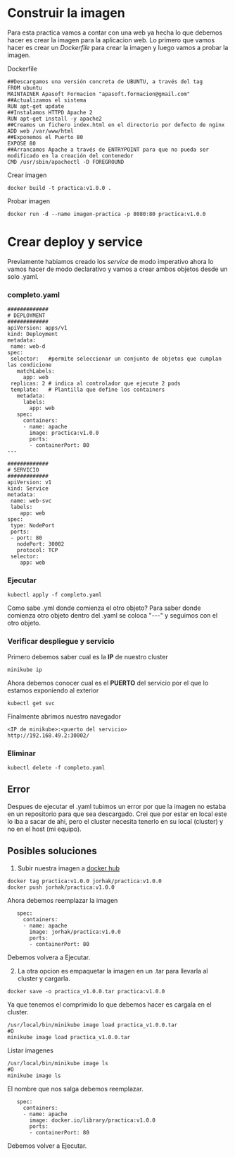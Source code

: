 # Construir la imagen

Para esta practica vamos a contar con una web ya hecha lo que debemos hacer es crear la imagen para la aplicacion web. 
Lo primero que vamos hacer es crear un _Dockerfile_ para crear la imagen y luego vamos a probar la imagen.

Dockerfile
```
##Descargamos una versión concreta de UBUNTU, a través del tag
FROM ubuntu
MAINTAINER Apasoft Formacion "apasoft.formacion@gmail.com"
##Actualizamos el sistema
RUN apt-get update
##Instalamos HTTPD Apache 2
RUN apt-get install -y apache2
##Creamos un fichero index.html en el directorio por defecto de nginx
ADD web /var/www/html
##Exponemos el Puerto 80
EXPOSE 80
##Arrancamos Apache a través de ENTRYPOINT para que no pueda ser modificado en la creación del contenedor
CMD /usr/sbin/apachectl -D FOREGROUND
```

Crear imagen
```
docker build -t practica:v1.0.0 .
```

Probar imagen
```
docker run -d --name imagen-practica -p 8080:80 practica:v1.0.0
```

# Crear deploy y service

Previamente habiamos creado los _service_ de modo imperativo ahora lo vamos hacer de modo declarativo y vamos a crear ambos objetos desde un solo .yaml.

### completo.yaml

```
#############  
# DEPLOYMENT     
#############  
apiVersion: apps/v1    
kind: Deployment  
metadata:  
 name: web-d  
spec:  
 selector:   #permite seleccionar un conjunto de objetos que cumplan las condicione  
   matchLabels:  
     app: web  
 replicas: 2 # indica al controlador que ejecute 2 pods  
 template:   # Plantilla que define los containers  
   metadata:  
     labels:  
       app: web  
   spec:  
     containers:  
     - name: apache  
       image: practica:v1.0.0
       ports:  
       - containerPort: 80  
---  
  
#############  
# SERVICIO     
#############  
apiVersion: v1  
kind: Service  
metadata:  
 name: web-svc  
 labels:  
    app: web  
spec:  
 type: NodePort  
 ports:  
 - port: 80  
   nodePort: 30002  
   protocol: TCP  
 selector:  
    app: web
```

### Ejecutar 

```
kubectl apply -f completo.yaml
```

Como sabe .yml donde comienza el otro objeto?
Para saber donde comienza otro objeto dentro del .yaml se coloca "---" y seguimos con el otro objeto.

### Verificar despliegue y servicio

Primero debemos saber cual es la **IP** de nuestro cluster

```
minikube ip
```

Ahora debemos conocer cual es el **PUERTO** del servicio por el que lo estamos exponiendo al exterior

```
kubectl get svc
```

Finalmente abrimos nuestro navegador
```
<IP de minikube>:<puerto del servicio>
http://192.168.49.2:30002/
```

### Eliminar
```
kubectl delete -f completo.yaml
```

## Error
Despues de ejecutar el .yaml tubimos un error por que la imagen no estaba en un repositorio para que sea descargado.
Crei que por estar en local este lo iba a sacar de ahi, pero el cluster necesita tenerlo en su local (cluster) y no en el host (mi equipo).

## Posibles soluciones
1. Subir nuestra imagen a [docker hub](hub.docker.com)

```
docker tag practica:v1.0.0 jorhak/practica:v1.0.0
docker push jorhak/practica:v1.0.0
```

Ahora debemos reemplazar la imagen
```
   spec:  
     containers:  
     - name: apache  
       image: jorhak/practica:v1.0.0
       ports:  
       - containerPort: 80  
```

Debemos volvera a Ejecutar.

2. La otra opcion es empaquetar la imagen en un .tar para llevarla al cluster y cargarla.

```
docker save -o practica_v1.0.0.tar practica:v1.0.0
```

Ya que tenemos el comprimido lo que debemos hacer es cargala en el cluster.

```
/usr/local/bin/minikube image load practica_v1.0.0.tar
#O
minikube image load practica_v1.0.0.tar
```

Listar imagenes

```
/usr/local/bin/minikube image ls
#O
minikube image ls
```

El nombre que nos salga debemos reemplazar. 

```
   spec:  
     containers:  
     - name: apache  
       image: docker.io/library/practica:v1.0.0
       ports:  
       - containerPort: 80 
```

Debemos volver a Ejecutar.
